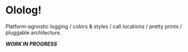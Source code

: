 # Ololog!

Platform-agnostic logging / colors & styles / call locations / pretty prints / pluggable architecture.

**_WORK IN PROGRESS_**

